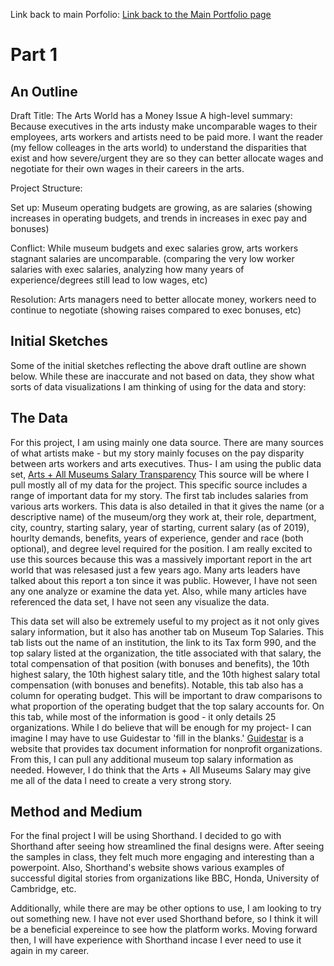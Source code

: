 Link back to main Porfolio:
[Link back to the Main Portfolio page](README.md)

# Part 1

## An Outline

Draft Title: The Arts World has a Money Issue
A high-level summary:
Because executives in the arts industy make uncomparable wages to their employees, arts workers and artists need to be paid more.
I want the reader (my fellow colleages in the arts world) to understand the disparities that exist and how severe/urgent they are so they can better allocate wages and negotiate for their own wages in their careers in the arts. 

Project Structure: 

Set up: Museum operating budgets are growing, as are salaries (showing increases in operating budgets, and trends in increases in exec pay and bonuses)

Conflict: While museum budgets and exec salaries grow, arts workers stagnant salaries are uncomparable. (comparing the very low worker salaries with exec salaries, analyzing how many years of experience/degrees still lead to low wages, etc)

Resolution: Arts managers need to better allocate money, workers need to continue to negotiate (showing raises compared to exec bonuses, etc)


## Initial Sketches

Some of the initial sketches reflecting the above draft outline are shown below. While these are inaccurate and not based on data, they show what sorts of data visualizations I am thinking of using for the data and story:




## The Data

For this project, I am using mainly one data source. There are many sources of what artists make - but my story mainly focuses on the pay disparity between arts workers and arts executives. Thus- I am  using the public data set, [Arts + All Museums Salary Transparency](https://docs.google.com/spreadsheets/d/14_cn3afoas7NhKvHWaFKqQGkaZS5rvL6DFxzGqXQa6o/edit#gid=0) This source will be where I pull mostly all of my data for the project. This specific source includes a range of important data for my story. The first tab includes salaries from various arts workers. This data is also detailed in that it gives the name (or a descriptive name) of the museum/org they work at, their role, department, city, country, starting salary, year of starting, current salary (as of 2019), hourlty demands, benefits, years of experience, gender and race (both optional), and degree level required for the position. I am really excited to use this sources because this was a massively important report in the art world that was relesased just a few years ago. Many arts leaders have talked about this report a ton since it was public. However, I have not seen any one analyze or examine the data yet. Also, while many articles have referenced the data set, I have not seen any visualize the data. 

This data set will also be extremely useful to my project as it not only gives salary information, but it also has another tab on Museum Top Salaries. This tab lists out the name of an institution, the link to its Tax form 990, and the top salary listed at the organization, the title associated with that salary, the total compensation of that position (with bonuses and benefits), the 10th highest salary, the 10th highest salary title, and the 10th highest salary total compensation (with bonuses and benefits). Notable, this tab also has a column for operating budget. This will be important to draw comparisons to what proportion of the operating budget that the top salary accounts for. On this tab, while most of the information is good - it only details 25 organizations. While I do believe that will be enough for my project- I can imagine I may have to use Guidestar to 'fill in the blanks.' [Guidestar](https://www.guidestar.org/) is a website that provides tax document information for nonprofit organizations. From this, I can pull any additional museum top salary information as needed. However, I do think that the Arts + All Museums Salary may give me all of the data I need to create a very strong story. 


## Method and Medium 

For the final project I will be using Shorthand. I decided to go with Shorthand after seeing how streamlined the final designs were. After seeing the samples in class, they felt much more engaging and interesting than a powerpoint. Also, Shorthand's website shows various examples of successful digital stories from organizations like BBC, Honda, University of Cambridge, etc. 

Additionally, while there are may be other options to use, I am looking to try out something new. I have not ever used Shorthand before, so I think it will be a beneficial expereince to see how the platform works. Moving forward then, I will have experience with Shorthand incase I ever need to use it again in my career. 

